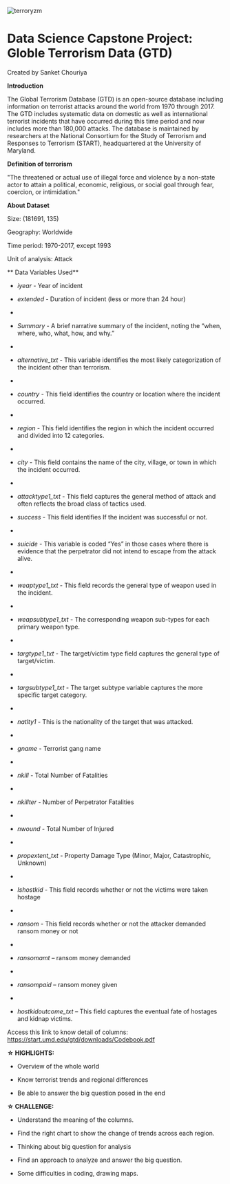 ![terroryzm](https://user-images.githubusercontent.com/109847409/204507200-c7ff9bc6-99cb-4d1f-8227-5ca468993e7c.jpg)

# Data Science Capstone Project: Globle Terrorism Data (GTD)

Created by Sanket Chouriya


**Introduction**


The Global Terrorism Database (GTD) is an open-source database including information on terrorist attacks around the world from 1970 through 2017. The GTD includes systematic data on domestic as well as international terrorist incidents that have occurred during this time period and now includes more than 180,000 attacks. The database is maintained by researchers at the National Consortium for the Study of Terrorism and Responses to Terrorism (START), headquartered at the University of Maryland.

**Definition of terrorism**

"The threatened or actual use of illegal force and violence by a non-state actor to attain a political, economic, religious, or social goal through fear, coercion, or intimidation."

**About Dataset**

Size: (181691, 135)

Geography: Worldwide

Time period: 1970-2017, except 1993

Unit of analysis: Attack

** Data Variables Used**

 * *iyear* - Year of incident

 * *extended* - Duration of incident (less or more than 24 hour)
 * 
 * *Summary* - A brief narrative summary of the incident, noting the “when, where, who, what, how, and why.”
 * 
 * *alternative_txt* - This variable identifies the most likely categorization of the incident other than terrorism.
 * 
 * *country* - This field identifies the country or location where the incident occurred.
 * 
 * *region* - This field identifies the region in which the incident occurred and divided into 12 categories.
 * 
 * *city* - This field contains the name of the city, village, or town in which the incident occurred.
 * 
 * *attacktype1_txt* - This field captures the general method of attack and often reflects the broad class of tactics used. 

 * *success* - This field identifies If the incident was successful or not.
 * 
 * *suicide* - This variable is coded “Yes” in those cases where there is evidence that the perpetrator did not intend to escape from the attack alive.
 * 
 * *weaptype1_txt* - This field records the general type of weapon used in the incident.
 * 
 * *weapsubtype1_txt* - The corresponding weapon sub-types for each primary weapon type. 
 * 
 * *targtype1_txt* - The target/victim type field captures the general type of target/victim.
 * 
 * *targsubtype1_txt* - The target subtype variable captures the more specific target category.
 * 
 * *natlty1* - This is the nationality of the target that was attacked.
 * 
 * *gname* - Terrorist gang name
 * 
 * *nkill* - Total Number of Fatalities
 * 
 * *nkillter* - Number of Perpetrator Fatalities
 * 
 * *nwound* - Total Number of Injured
 * 
 * *propextent_txt* - Property Damage Type (Minor, Major, Catastrophic, Unknown)
 * 
 * *Ishostkid* - This field records whether or not the victims were taken hostage
 * 
 * *ransom* - This field records whether or not the attacker demanded ransom money or not
 * 
 * *ransomamt* – ransom money demanded
 * 
 * *ransompaid* – ransom money given 
 * 
 * *hostkidoutcome_txt* – This field captures the eventual fate of hostages and kidnap victims.

Access this link to know detail of columns: https://start.umd.edu/gtd/downloads/Codebook.pdf

**☆ HIGHLIGHTS:**

 * Overview of the whole world

 * Know terrorist trends and regional differences

 * Be able to answer the big question posed in the end


**☆ CHALLENGE:**

 * Understand the meaning of the columns.

 * Find the right chart to show the change of trends across each region.

 * Thinking about big question for analysis

 * Find an approach to analyze and answer the big question.

 * Some difficulties in coding, drawing maps.
